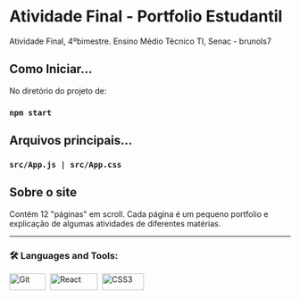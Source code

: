 # Atividade Final - Portfolio Estudantil

Atividade Final, 4ºbimestre. Ensino Médio Técnico TI, Senac - brunols7

## Como Iniciar...

No diretório do projeto de:

### `npm start`

## Arquivos principais...

### `src/App.js | src/App.css`

## Sobre o site

Contém 12 "páginas" em scroll. Cada página é um pequeno portfolio e explicação de algumas atividades de diferentes matérias.

---

### :hammer_and_wrench: Languages and Tools:

<img src="https://img.shields.io/badge/git-%23F05033.svg?style=for-the-badge&logo=git&logoColor=white" title="Git" alt="Git" width="65" height="30"/>&nbsp;
<img src="https://img.shields.io/badge/react-%2320232a.svg?style=for-the-badge&logo=react&logoColor=%2361DAFB" title="React" alt="React" width="85" height="30"/>&nbsp;
<img src="https://img.shields.io/badge/css3-%231572B6.svg?style=for-the-badge&logo=css3&logoColor=white" title="CSS3" alt="CSS3" width="75" height="30"/>&nbsp;